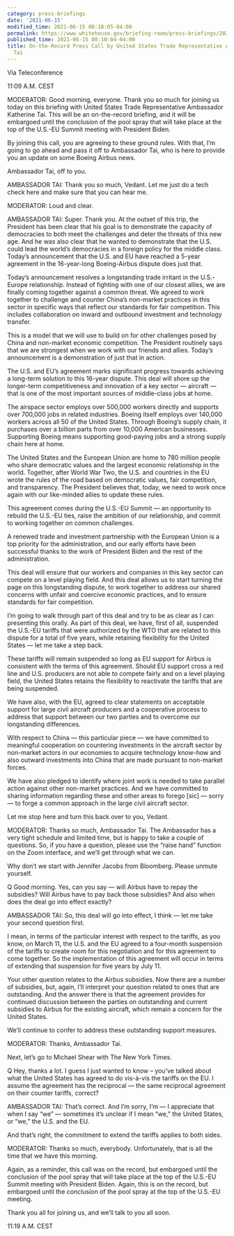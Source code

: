 ```yaml
---
category: press-briefings
date: '2021-06-15'
modified_time: 2021-06-15 08:10:05-04:00
permalink: https://www.whitehouse.gov/briefing-room/press-briefings/2021/06/15/on-the-record-press-call-by-united-states-trade-representative-ambassador-katherine-tai/
published_time: 2021-06-15 08:10:04-04:00
title: On-the-Record Press Call by United States Trade Representative Ambassador Katherine
  Tai
---
```

 
Via Teleconference

11:09 A.M. CEST

MODERATOR: Good morning, everyone. Thank you so much for joining us
today on this briefing with United States Trade Representative
Ambassador Katherine Tai. This will be an on-the-record briefing, and it
will be embargoed until the conclusion of the pool spray that will take
place at the top of the U.S.-EU Summit meeting with President Biden.

By joining this call, you are agreeing to these ground rules. With that,
I’m going to go ahead and pass it off to Ambassador Tai, who is here to
provide you an update on some Boeing Airbus news.

Ambassador Tai, off to you.

AMBASSADOR TAI: Thank you so much, Vedant. Let me just do a tech check
here and make sure that you can hear me.

MODERATOR: Loud and clear.

AMBASSADOR TAI: Super. Thank you. At the outset of this trip, the
President has been clear that his goal is to demonstrate the capacity of
democracies to both meet the challenges and deter the threats of this
new age. And he was also clear that he wanted to demonstrate that the
U.S. could lead the world’s democracies in a foreign policy for the
middle class. Today’s announcement that the U.S. and EU have reached a
5-year agreement in the 16-year-long Boeing-Airbus dispute does just
that.

Today’s announcement resolves a longstanding trade irritant in the
U.S.-Europe relationship. Instead of fighting with one of our closest
allies, we are finally coming together against a common threat. We
agreed to work together to challenge and counter China’s non-market
practices in this sector in specific ways that reflect our standards for
fair competition. This includes collaboration on inward and outbound
investment and technology transfer.

This is a model that we will use to build on for other challenges posed
by China and non-market economic competition. The President routinely
says that we are strongest when we work with our friends and allies.
Today’s announcement is a demonstration of just that in action.

The U.S. and EU’s agreement marks significant progress towards achieving
a long-term solution to this 16-year dispute. This deal will shore up
the longer-term competitiveness and innovation of a key sector —
aircraft — that is one of the most important sources of middle-class
jobs at home.

The airspace sector employs over 500,000 workers directly and supports
over 700,000 jobs in related industries. Boeing itself employs over
140,000 workers across all 50 of the United States. Through Boeing’s
supply chain, it purchases over a billion parts from over 10,000
American businesses. Supporting Boeing means supporting good-paying jobs
and a strong supply chain here at home.

The United States and the European Union are home to 780 million people
who share democratic values and the largest economic relationship in the
world. Together, after World War Two, the U.S. and countries in the EU
wrote the rules of the road based on democratic values, fair
competition, and transparency. The President believes that, today, we
need to work once again with our like-minded allies to update these
rules.

This agreement comes during the U.S.-EU Summit — an opportunity to
rebuild the U.S.-EU ties, raise the ambition of our relationship, and
commit to working together on common challenges.

A renewed trade and investment partnership with the European Union is a
top priority for the administration, and our early efforts have been
successful thanks to the work of President Biden and the rest of the
administration.

This deal will ensure that our workers and companies in this key sector
can compete on a level playing field. And this deal allows us to start
turning the page on this longstanding dispute, to work together to
address our shared concerns with unfair and coercive economic practices,
and to ensure standards for fair competition.

I’m going to walk through part of this deal and try to be as clear as I
can presenting this orally. As part of this deal, we have, first of all,
suspended the U.S.-EU tariffs that were authorized by the WTO that are
related to this dispute for a total of five years, while retaining
flexibility for the United States — let me take a step back.

These tariffs will remain suspended so long as EU support for Airbus is
consistent with the terms of this agreement. Should EU support cross a
red line and U.S. producers are not able to compete fairly and on a
level playing field, the United States retains the flexibility to
reactivate the tariffs that are being suspended.

We have also, with the EU, agreed to clear statements on acceptable
support for large civil aircraft producers and a cooperative process to
address that support between our two parties and to overcome our
longstanding differences.

With respect to China — this particular piece — we have committed to
meaningful cooperation on countering investments in the aircraft sector
by non-market actors in our economies to acquire technology know-how and
also outward investments into China that are made pursuant to non-market
forces.

We have also pledged to identify where joint work is needed to take
parallel action against other non-market practices. And we have
committed to sharing information regarding these and other areas to
forego \[sic\] — sorry — to forge a common approach in the large civil
aircraft sector.

Let me stop here and turn this back over to you, Vedant.

MODERATOR: Thanks so much, Ambassador Tai. The Ambassador has a very
tight schedule and limited time, but is happy to take a couple of
questions. So, if you have a question, please use the “raise hand”
function on the Zoom interface, and we’ll get through what we can.

Why don’t we start with Jennifer Jacobs from Bloomberg. Please unmute
yourself.

Q Good morning. Yes, can you say — will Airbus have to repay the
subsidies? Will Airbus have to pay back those subsidies? And also when
does the deal go into effect exactly?

AMBASSADOR TAI: So, this deal will go into effect, I think — let me take
your second question first.

I mean, in terms of the particular interest with respect to the tariffs,
as you know, on March 11, the U.S. and the EU agreed to a four-month
suspension of the tariffs to create room for this negotiation and for
this agreement to come together. So the implementation of this agreement
will occur in terms of extending that suspension for five years by July
11.

Your other question relates to the Airbus subsidies. Now there are a
number of subsidies, but, again, I’ll interpret your question related to
ones that are outstanding. And the answer there is that the agreement
provides for continued discussion between the parties on outstanding and
current subsidies to Airbus for the existing aircraft, which remain a
concern for the United States.

We’ll continue to confer to address these outstanding support measures.

MODERATOR: Thanks, Ambassador Tai.

Next, let’s go to Michael Shear with The New York Times.

Q Hey, thanks a lot. I guess I just wanted to know – you’ve talked about
what the United States has agreed to do vis-à-vis the tariffs on the EU.
I assume the agreement has the reciprocal — the same reciprocal
agreement on their counter tariffs, correct?

AMBASSADOR TAI: That’s correct. And I’m sorry, I’m — I appreciate that
when I say “we” — sometimes it’s unclear if I mean “we,” the United
States, or “we,” the U.S. and the EU.

And that’s right, the commitment to extend the tariffs applies to both
sides.

MODERATOR: Thanks so much, everybody. Unfortunately, that is all the
time that we have this morning.

Again, as a reminder, this call was on the record, but embargoed until
the conclusion of the pool spray that will take place at the top of the
U.S.-EU Summit meeting with President Biden. Again, this is on the
record, but embargoed until the conclusion of the pool spray at the top
of the U.S.-EU meeting.

Thank you all for joining us, and we’ll talk to you all soon.

11:19 A.M. CEST
